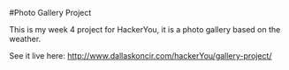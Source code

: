 #Photo Gallery Project

This is my week 4 project for HackerYou, it is a photo gallery based on the weather.

See it live here: http://www.dallaskoncir.com/hackerYou/gallery-project/